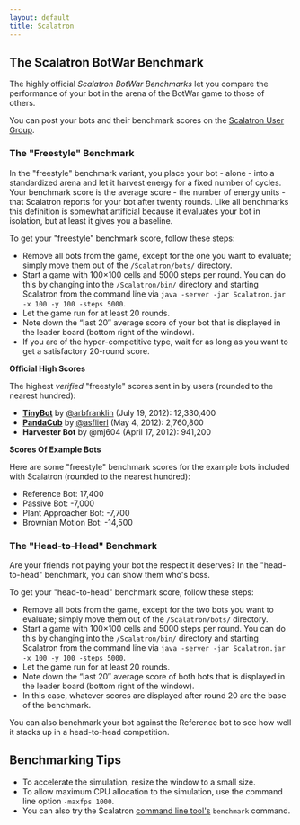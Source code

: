 ```yaml
---
layout: default
title: Scalatron
---
```


## The Scalatron BotWar Benchmark

The highly official *Scalatron BotWar Benchmarks* let you compare the performance of your bot in the arena of the
BotWar game to those of others.

You can post your bots and their benchmark scores on the [Scalatron User Group](https://groups.google.com/d/forum/scalatron).


### The "Freestyle" Benchmark

In the "freestyle" benchmark variant, you place your bot - alone - into a standardized arena and let it harvest
energy for a fixed number of cycles. Your benchmark score is the average score - the number of energy units - that
Scalatron reports for your bot after twenty rounds. Like all benchmarks this definition is somewhat artificial
because it evaluates your bot in isolation, but at least it gives you a baseline.

To get your "freestyle" benchmark score, follow these steps:

* Remove all bots from the game, except for the one you want to evaluate; simply move them out of the `/Scalatron/bots/` directory.
* Start a game with 100×100 cells and 5000 steps per round. You can do this by changing into the `/Scalatron/bin/` directory
  and starting Scalatron from the command line via `java -server -jar Scalatron.jar -x 100 -y 100 -steps 5000`.
* Let the game run for at least 20 rounds.
* Note down the “last 20″ average score of your bot that is displayed in the leader board (bottom right of the window).
* If you are of the hyper-competitive type, wait for as long as you want to get a satisfactory 20-round score.

**Official High Scores**

The highest *verified* "freestyle" scores sent in by users (rounded to the nearest hundred):

* **[TinyBot](https://github.com/arbfranklin/tinybot)** by [@arbfranklin](http://twitter.com/arbfranklin) (July 19, 2012): 12,330,400
* **[PandaCub](https://bitbucket.org/asflierl/pandacub/wiki/Home)** by [@asflierl](http://twitter.com/asflierl) (May 4, 2012): 2,760,800
* **Harvester Bot** by @mj604 (April 17, 2012): 941,200

**Scores Of Example Bots**

Here are some "freestyle" benchmark scores for the example bots included with Scalatron (rounded to the nearest hundred):

* Reference Bot: 17,400
* Passive Bot: -7,000
* Plant Approacher Bot: -7,700
* Brownian Motion Bot: -14,500



### The "Head-to-Head" Benchmark

Are your friends not paying your bot the respect it deserves? In the "head-to-head" benchmark, you can show them who's
boss.

To get your "head-to-head" benchmark score, follow these steps:

* Remove all bots from the game, except for the two bots you want to evaluate; simply move them out of the `/Scalatron/bots/` directory.
* Start a game with 100×100 cells and 5000 steps per round. You can do this by changing into the `/Scalatron/bin/` directory
  and starting Scalatron from the command line via `java -server -jar Scalatron.jar -x 100 -y 100 -steps 5000`.
* Let the game run for at least 20 rounds.
* Note down the “last 20″ average score of both bots that is displayed in the leader board (bottom right of the window).
* In this case, whatever scores are displayed after round 20 are the base of the benchmark.

You can also benchmark your bot against the Reference bot to see how well it stacks up in a head-to-head competition.



## Benchmarking Tips

* To accelerate the simulation, resize the window to a small size.
* To allow maximum CPU allocation to the simulation, use the command line option `-maxfps 1000`.
* You can also try the Scalatron [command line tool's](https://github.com/scalatron/scalatron/blob/master/Scalatron/doc/markdown/Scalatron%20CLI.md) `benchmark` command.





